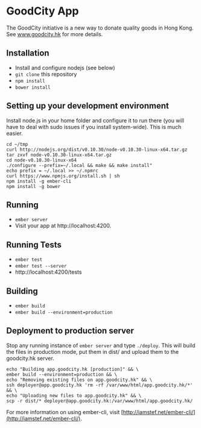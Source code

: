 # GoodCity App

The GoodCity initiative is a new way to donate quality goods in Hong Kong. See www.goodcity.hk for more details.

## Installation

* Install and configure nodejs (see below)
* `git clone` this repository
* `npm install`
* `bower install`

## Setting up your development environment

Install node.js in your home folder and configure it to run there (you will have to deal with sudo issues if you install system-wide). This is much easier.

```shell
cd ~/tmp
curl http://nodejs.org/dist/v0.10.30/node-v0.10.30-linux-x64.tar.gz
tar zxvf node-v0.10.30-linux-x64.tar.gz
cd node-v0.10.30-linux-x64
./configure --prefix=~/.local && make && make install"
echo prefix = ~/.local >> ~/.npmrc
curl https://www.npmjs.org/install.sh | sh
npm install -g ember-cli
npm install -g bower
```

## Running

* `ember server`
* Visit your app at http://localhost:4200.

## Running Tests

* `ember test`
* `ember test --server`
* http://localhost:4200/tests

## Building

* `ember build`
* `ember build --environment=production`

## Deployment to production server

Stop any running instance of `ember server` and type `./deploy`. This will build the files in production mode, put them in dist/ and upload them to the goodcity.hk server.

```shell
echo "Building app.goodcity.hk [production]" && \
ember build --environment=production && \
echo "Removing existing files on app.goodcity.hk" && \
ssh deployer@app.goodcity.hk 'rm -rf /var/www/html/app.goodcity.hk/*' && \
echo "Uploading new files to app.goodcity.hk" && \
scp -r dist/* deployer@app.goodcity.hk:/var/www/html/app.goodcity.hk/
```

For more information on using ember-cli, visit [http://iamstef.net/ember-cli/](http://iamstef.net/ember-cli/).
